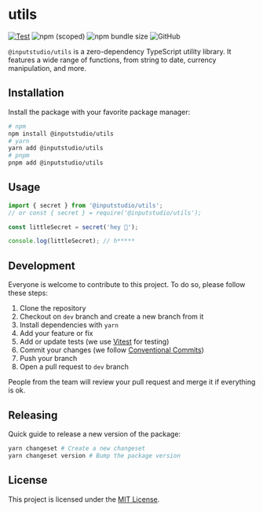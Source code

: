 # utils

[![Test](https://github.com/inputstudio/utils/actions/workflows/test.yml/badge.svg)](https://github.com/inputstudio/utils/actions/workflows/test.yml)
![npm (scoped)](https://img.shields.io/npm/v/@inputstudio/utils)
![npm bundle size](https://img.shields.io/bundlephobia/min/%40inputstudio%2Futils)
![GitHub](https://img.shields.io/github/license/inputstudio/utils)

`@inputstudio/utils` is a zero-dependency TypeScript utility library. It features a wide range of functions, from string to date, currency manipulation, and more.

## Installation

Install the package with your favorite package manager:

```bash
# npm
npm install @inputstudio/utils
# yarn
yarn add @inputstudio/utils
# pnpm
pnpm add @inputstudio/utils
```

## Usage

```ts
import { secret } from '@inputstudio/utils';
// or const { secret } = require('@inputstudio/utils');

const littleSecret = secret('hey 👋');

console.log(littleSecret); // h*****
```

## Development

Everyone is welcome to contribute to this project. To do so, please follow these steps:

1. Clone the repository
2. Checkout on `dev` branch and create a new branch from it
3. Install dependencies with `yarn`
4. Add your feature or fix
5. Add or update tests (we use [Vitest](https://vitest.dev) for testing)
6. Commit your changes (we follow [Conventional Commits](https://www.conventionalcommits.org/en/v1.0.0/))
7. Push your branch
8. Open a pull request to `dev` branch

People from the team will review your pull request and merge it if everything is ok.

## Releasing

Quick guide to release a new version of the package:

```bash
yarn changeset # Create a new changeset
yarn changeset version # Bump the package version
```

## License

This project is licensed under the [MIT License](./LICENSE).
